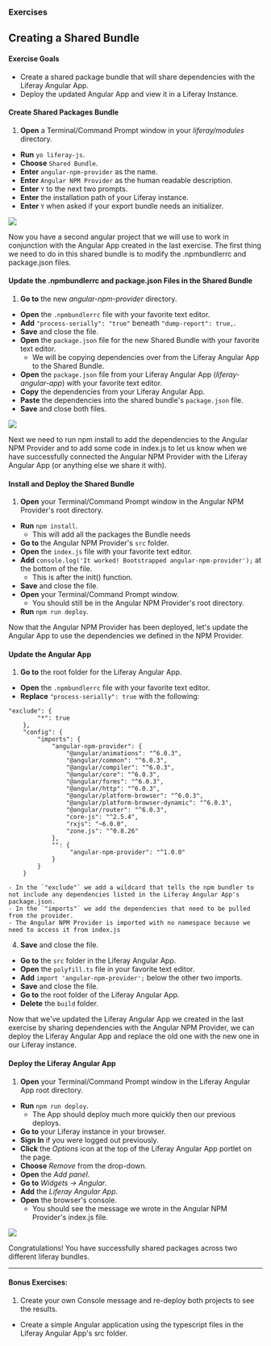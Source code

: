 <h3 class="exercise">Exercises</h3>

## Creating a Shared Bundle

<div class="ahead">
<h4>Exercise Goals</h4>
<ul>
    <li>Create a shared package bundle that will share dependencies with the Liferay Angular App.</li>
    <li>Deploy the updated Angular App and view it in a Liferay Instance.</li>
</ul>
</div>

#### Create Shared Packages Bundle
1. **Open** a Terminal/Command Prompt window in your _liferay/modules_ directory.
* **Run** `yo liferay-js`.
* **Choose** `Shared Bundle`.
* **Enter** `angular-npm-provider` as the name.
* **Enter** `Angular NPM Provider` as the human readable description.
* **Enter** `Y` to the next two prompts.
* **Enter** the installation path of your Liferay instance.
* **Enter** `Y` when asked if your export bundle needs an initializer.

<img src="../images/exercise-images/npm-shared-bundle.png" style="max-width: 80%" />

Now you have a second angular project that we will use to work in conjunction with the Angular App created in the last exercise. The first thing we need to do in this shared bundle is to modify the .npmbundlerrc and package.json files.

#### Update the .npmbundlerrc and package.json Files in the Shared Bundle
1. **Go to** the new _angular-npm-provider_ directory.
* **Open** the `.npmbundlerrc` file with your favorite text editor.
* **Add** `"process-serially": "true"` beneath `"dump-report": true,`.
* **Save** and close the file.
* **Open** the `package.json` file for the new Shared Bundle with your favorite text editor.
	- We will be copying dependencies over from the Liferay Angular App to the Shared Bundle.
* **Open** the `package.json` file from your Liferay Angular App (_liferay-angular-app_) with your favorite text editor.
* **Copy** the dependencies from your Liferay Angular App.
* **Paste** the dependencies into the shared bundle's `package.json` file.
* **Save** and close both files.

<img src="../images/exercise-images/shared-dependencies.png" style="max-width: 80%" />

Next we need to run npm install to add the dependencies to the Angular NPM Provider and to add some code in index.js to let us know when we have successfully connected the Angular NPM Provider with the Liferay Angular App (or anything else we share it with).

#### Install and Deploy the Shared Bundle
1. **Open** your Terminal/Command Prompt window in the Angular NPM Provider's root directory.
* **Run** `npm install`.
	- This will add all the packages the Bundle needs
* **Go to** the Angular NPM Provider's `src` folder.
* **Open** the `index.js` file with your favorite text editor.
* **Add** `console.log('It worked! Bootstrapped angular-npm-provider');` at the bottom of the file.
	- This is after the init() function.
* **Save** and close the file.
* **Open** your Terminal/Command Prompt window.
	- You should still be in the Angular NPM Provider's root directory.
* **Run** `npm run deploy`.

Now that the Angular NPM Provider has been deployed, let's update the Angular App to use the dependencies we defined in the NPM Provider.

#### Update the Angular App
1. **Go to** the root folder for the Liferay Angular App.
* **Open** the `.npmbundlerrc` file with your favorite text editor.
* **Replace** `"process-serially": true` with the following:
```
"exclude": {
	    "*": true
	},
	"config": {
	    "imports": {
	        "angular-npm-provider": {
	            "@angular/animations": "^6.0.3",
	            "@angular/common": "^6.0.3",
	            "@angular/compiler": "^6.0.3",
	            "@angular/core": "^6.0.3",
	            "@angular/forms": "^6.0.3",
	            "@angular/http": "^6.0.3",
	            "@angular/platform-browser": "^6.0.3",
	            "@angular/platform-browser-dynamic": "^6.0.3",
	            "@angular/router": "^6.0.3",
	            "core-js": "^2.5.4",
	            "rxjs": "~6.0.0",
	            "zone.js": "^0.8.26"
	        },
	        "": {
	             "angular-npm-provider": "^1.0.0"
	        }
	    }
	}
```
	- In the `"exclude"` we add a wildcard that tells the npm bundler to not include any dependencies listed in the Liferay Angular App's package.json.
	- In the `"imports"` we add the dependencies that need to be pulled from the provider.
	- The Angular NPM Provider is imported with no namespace because we need to access it from index.js
4. **Save** and close the file.
* **Go to** the `src` folder in the Liferay Angular App.
* **Open** the `polyfill.ts` file in your favorite text editor.
* **Add** `import 'angular-npm-provider';` below the other two imports.
* **Save** and close the file.
* **Go to** the root folder of the Liferay Angular App.
* **Delete** the `build` folder.

Now that we've updated the Liferay Angular App we created in the last exercise by sharing dependencies with the Angular NPM Provider, we can deploy the Liferay Angular App and replace the old one with the new one in our Liferay instance.

#### Deploy the Liferay Angular App
1. **Open** your Terminal/Command Prompt window in the Liferay Angular App root directory.
* **Run** `npm run deploy`.
	- The App should deploy much more quickly then our previous deploys.
* **Go to** your Liferay instance in your browser.
* **Sign In** if you were logged out previously.
* **Click** the _Options_ icon at the top of the Liferay Angular App portlet on the page.
* **Choose** _Remove_ from the drop-down.
* **Open** the _Add panel_.
* **Go to** _Widgets → Angular_.
* **Add** the _Liferay Angular App_.
* **Open** the browser's console.
	- You should see the message we wrote in the Angular NPM Provider's index.js file.

<img src="../images/exercise-images/console-message.png" style="max-width: 80%" />

Congratulations! You have successfully shared packages across two different liferay bundles.

---

#### Bonus Exercises:
1. Create your own Console message and re-deploy both projects to see the results.
* Create a simple Angular application using the typescript files in the Liferay Angular App's src folder.
